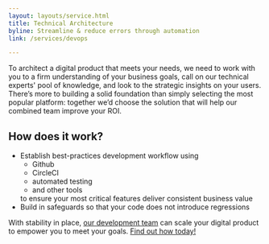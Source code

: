 ```yaml
---
layout: layouts/service.html
title: Technical Architecture
byline: Streamline & reduce errors through automation
link: /services/devops

---
```


<p>To architect a digital product that meets your needs, we need to work with you to a firm understanding of your business goals, call on our technical experts' pool of knowledge, and look to the strategic insights on your users. There’s more to building a solid foundation than simply selecting the most popular platform: together we’d choose the solution that will help our combined team improve your ROI.</p>

<h2>How does it work? </h2>
<ul><li>Establish best-practices development workflow using 
  <ul><li>Github</li> 
    <li>CircleCI</li>
    <li>automated testing</li> 
    <li>and other tools</li></ul>
  to ensure your most critical features deliver consistent business value</li>
  <li>Build in safeguards so that your code does not introduce regressions</li></ul>

<p>With stability in place, <a href="../services/development">our development team</a> can scale your digital product to empower you to meet your goals. <a href="../contact">Find out how today!</a></p>
